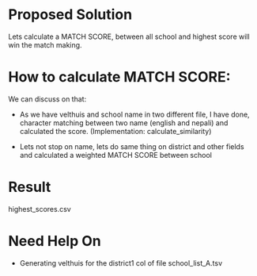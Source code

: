 # Proposed Solution

Lets calculate a MATCH SCORE, between all school and highest score will win the match making.

# How to calculate MATCH SCORE:
We can discuss on that: 

- As we have velthuis and school name in two different file, I have done, character matching between two name (english and nepali) and calculated the score. (Implementation: calculate_similarity)

- Lets not stop on name, lets do same thing on district and other fields and calculated a weighted MATCH SCORE between school


# Result
highest_scores.csv


# Need Help On
- Generating velthuis for the district1 col of file school_list_A.tsv
